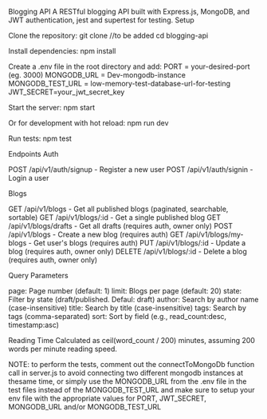 Blogging API
A RESTful blogging API built with Express.js, MongoDB, and JWT authentication, jest and supertest for testing.
Setup

Clone the repository:
git clone //to be added
cd blogging-api


Install dependencies:
npm install


Create a .env file in the root directory and add:
PORT = your-desired-port (eg. 3000)
MONGODB_URL = Dev-mongodb-instance
MONGODB_TEST_URL = low-memory-test-database-url-for-testing
JWT_SECRET=your_jwt_secret_key


Start the server:
npm start

Or for development with hot reload:
npm run dev


Run tests:
npm test



Endpoints
Auth

POST /api/v1/auth/signup - Register a new user
POST /api/v1/auth/signin - Login a user

Blogs

GET /api/v1/blogs - Get all published blogs (paginated, searchable, sortable)
GET /api/v1/blogs/:id - Get a single published blog
GET /api/v1/blogs/drafts - Get all drafts (requires auth, owner only)
POST /api/v1/blogs - Create a new blog (requires auth)
GET /api/v1/blogs/my-blogs - Get user's blogs (requires auth)
PUT /api/v1/blogs/:id - Update a blog (requires auth, owner only)
DELETE /api/v1/blogs/:id - Delete a blog (requires auth, owner only)

Query Parameters

page: Page number (default: 1)
limit: Blogs per page (default: 20)
state: Filter by state (draft/published. Defaul: draft)
author: Search by author name (case-insensitive)
title: Search by title (case-insensitive)
tags: Search by tags (comma-separated)
sort: Sort by field (e.g., read_count:desc, timestamp:asc)

Reading Time
Calculated as ceil(word_count / 200) minutes, assuming 200 words per minute reading speed.


NOTE:
to perform the tests, comment out the connectToMongoDb function call in server.js to avoid connecting two different mongodb instances at thesame time, or simply use the MONGODB_URL from the .env file in the test files instead of the MONGODB_TEST_URL and make sure to setup your env file with the appropriate values for PORT, JWT_SECRET, MONGODB_URL and/or MONGODB_TEST_URL